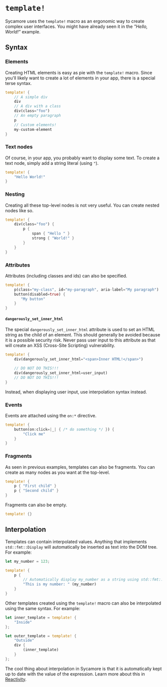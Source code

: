 # `template!`

Sycamore uses the `template!` macro as an ergonomic way to create complex user interfaces. You might
have already seen it in the _"Hello, World!"_ example.

## Syntax

### Elements

Creating HTML elements is easy as pie with the `template!` macro. Since you'll likely want to create
a lot of elements in your app, there is a special terse syntax.

```rust
template! {
    // A simple div
    div
    // A div with a class
    div(class="foo")
    // An empty paragraph
    p
    // Custom elements!
    my-custom-element
}
```

### Text nodes

Of course, in your app, you probably want to display some text. To create a text node, simply add a
string literal (using `"`).

```rust
template! {
    "Hello World!"
}
```

### Nesting

Creating all these top-level nodes is not very useful. You can create nested nodes like so.

```rust
template! {
    div(class="foo") {
        p {
            span { "Hello " }
            strong { "World!" }
        }
    }
}
```

### Attributes

Attributes (including classes and ids) can also be specified.

```rust
template! {
    p(class="my-class", id="my-paragraph", aria-label="My paragraph")
    button(disabled=true) {
       "My button"
    }
}
```

#### `dangerously_set_inner_html`

The special `dangerously_set_inner_html` attribute is used to set an HTML string as the child of an
element. This should generally be avoided because it is a possible security risk. Never pass user
input to this attribute as that will create an XSS (Cross-Site Scripting) vulnerability.

```rust
template! {
    div(dangerously_set_inner_html="<span>Inner HTML!</span>")

    // DO NOT DO THIS!!!
    div(dangerously_set_inner_html=user_input)
    // DO NOT DO THIS!!!
}
```

Instead, when displaying user input, use interpolation syntax instead.

### Events

Events are attached using the `on:*` directive.

```rust
template! {
    button(on:click=|_| { /* do something */ }) {
        "Click me"
    }
}
```

### Fragments

As seen in previous examples, templates can also be fragments. You can create as many nodes as you
want at the top-level.

```rust
template! {
    p { "First child" }
    p { "Second child" }
}
```

Fragments can also be empty.

```rust
template! {}
```

## Interpolation

Templates can contain interpolated values. Anything that implements `std::fmt::Display` will
automatically be inserted as text into the DOM tree. For example:

```rust
let my_number = 123;

template! {
    p {
        // Automatically display my_number as a string using std::fmt::Display
        "This is my number: " (my_number)
    }
}
```

Other templates created using the `template!` macro can also be interpolated using the same syntax.
For example:

```rust
let inner_template = template! {
    "Inside"
};

let outer_template = template! {
    "Outside"
    div {
        (inner_template)
    }
};
```

The cool thing about interpolation in Sycamore is that it is automatically kept up to date with the
value of the expression. Learn more about this in [Reactivity](./reactivity).
